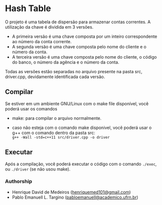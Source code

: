# Hash Table
O projeto é uma tabela de dispersão para armazenar contas correntes. A utilização da chave é dividida em 3 versões.
- A primeira versão é uma chave composta por um inteiro correspondente ao número da conta corrente.
- A segunda versão é uma chave composta pelo nome do cliente e o número da conta.
- A terceira versão é uma chave composta pelo nome do cliente, o código do banco, o número da agência e o número da conta.

Todas as versões estão separadas no arquivo presente na pasta src, driver.cpp, devidamente identificada cada versão.

## Compilar
Se estiver em um ambiente GNU/Linux com o make file disponível, você poderá usar os comandos

- make: para compilar o arquivo normalmente.

- caso não esteja com o comando make disponivel, você poderá usar o g++ com o comando dentro da pasta src:  
```g++ -Wall -std=c++11 src/driver.cpp -o driver```  

## Executar
Após a compilação, você poderá executar o código com o comando ```./exec```, ou ```./driver``` (se não usou make).

### Authorship
- Henrique David de Medeiros	(henriquemed101@gmail.com)
- Pablo Emanuell L. Targino	(pabloemanuell@academico.ufrn.br)
